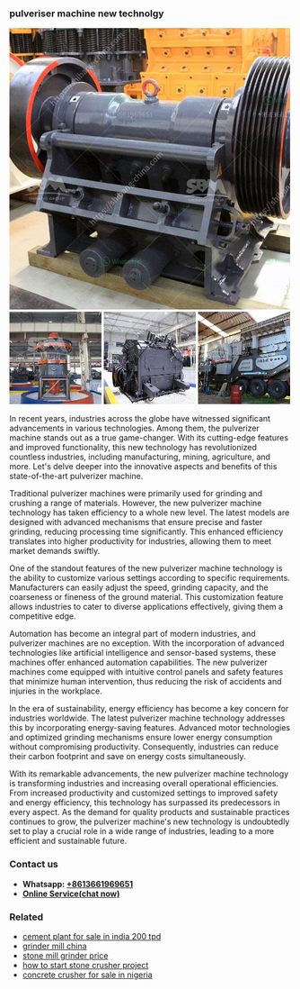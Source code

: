 <h3>pulveriser machine new technolgy</h3><img src='1704856929.jpg' alt=''><p>In recent years, industries across the globe have witnessed significant advancements in various technologies. Among them, the pulverizer machine stands out as a true game-changer. With its cutting-edge features and improved functionality, this new technology has revolutionized countless industries, including manufacturing, mining, agriculture, and more. Let's delve deeper into the innovative aspects and benefits of this state-of-the-art pulverizer machine.</p><p>Traditional pulverizer machines were primarily used for grinding and crushing a range of materials. However, the new pulverizer machine technology has taken efficiency to a whole new level. The latest models are designed with advanced mechanisms that ensure precise and faster grinding, reducing processing time significantly. This enhanced efficiency translates into higher productivity for industries, allowing them to meet market demands swiftly.</p><p>One of the standout features of the new pulverizer machine technology is the ability to customize various settings according to specific requirements. Manufacturers can easily adjust the speed, grinding capacity, and the coarseness or fineness of the ground material. This customization feature allows industries to cater to diverse applications effectively, giving them a competitive edge.</p><p>Automation has become an integral part of modern industries, and pulverizer machines are no exception. With the incorporation of advanced technologies like artificial intelligence and sensor-based systems, these machines offer enhanced automation capabilities. The new pulverizer machines come equipped with intuitive control panels and safety features that minimize human intervention, thus reducing the risk of accidents and injuries in the workplace.</p><p>In the era of sustainability, energy efficiency has become a key concern for industries worldwide. The latest pulverizer machine technology addresses this by incorporating energy-saving features. Advanced motor technologies and optimized grinding mechanisms ensure lower energy consumption without compromising productivity. Consequently, industries can reduce their carbon footprint and save on energy costs simultaneously.</p><p>With its remarkable advancements, the new pulverizer machine technology is transforming industries and increasing overall operational efficiencies. From increased productivity and customized settings to improved safety and energy efficiency, this technology has surpassed its predecessors in every aspect. As the demand for quality products and sustainable practices continues to grow, the pulverizer machine's new technology is undoubtedly set to play a crucial role in a wide range of industries, leading to a more efficient and sustainable future.</p><h3>Contact us</h3><ul><li><strong>Whatsapp:&nbsp;<a href="https://wa.me/8613661969651">+8613661969651</a></strong></li><li><a href="https://swt.shibang-china.com/?git&amp;zhl&amp;pulveriser machine new technolgy"><strong>Online Service(chat now)</strong></a></li></ul><h3>Related</h3><ul><li><a href='cement plant for sale in india 200 tpd.md'>cement plant for sale in india 200 tpd</a></li><li><a href='grinder mill china.md'>grinder mill china</a></li><li><a href='stone mill grinder price.md'>stone mill grinder price</a></li><li><a href='how to start stone crusher project.md'>how to start stone crusher project</a></li><li><a href='concrete crusher for sale in nigeria.md'>concrete crusher for sale in nigeria</a></li></ul>